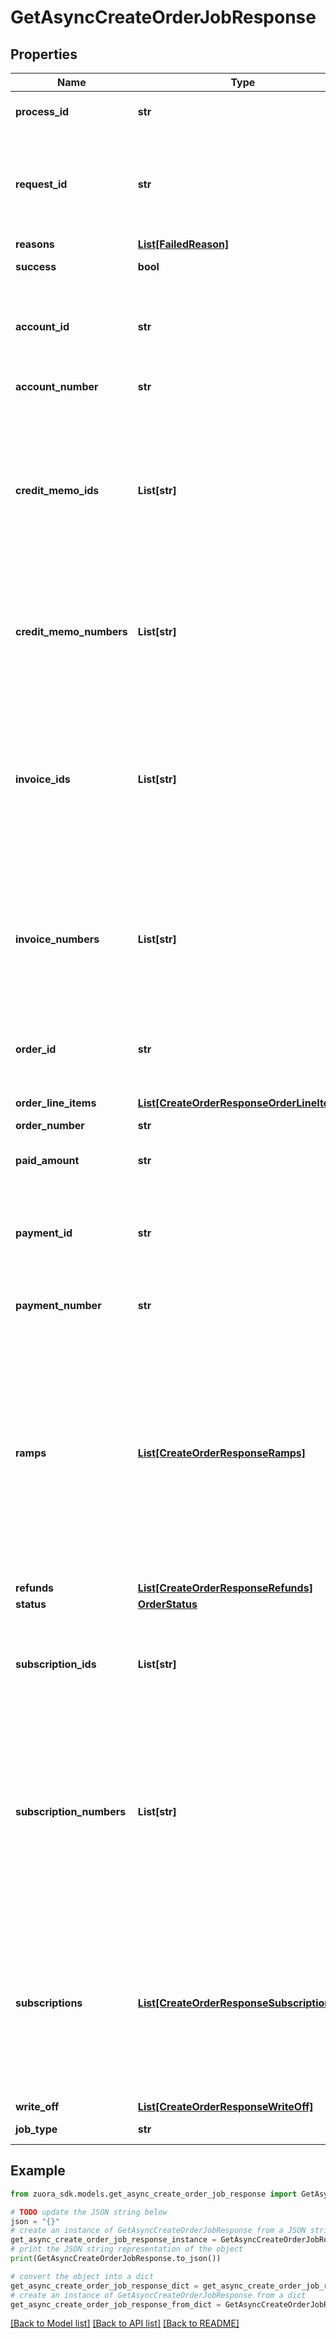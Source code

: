 # GetAsyncCreateOrderJobResponse


## Properties

Name | Type | Description | Notes
------------ | ------------- | ------------- | -------------
**process_id** | **str** | The Id of the process that handle the operation.  | [optional] 
**request_id** | **str** | Unique request identifier. If you need to contact us about a specific request, providing the request identifier will ensure the fastest possible resolution.  | [optional] 
**reasons** | [**List[FailedReason]**](FailedReason.md) |  | [optional] 
**success** | **bool** | Indicates whether the call succeeded.  | [optional] 
**account_id** | **str** | The account ID for the order. This field is returned instead of the &#x60;accountNumber&#x60; field if the &#x60;returnIds&#x60; query parameter is set to &#x60;true&#x60;. | [optional] 
**account_number** | **str** | The account number for the order. | [optional] 
**credit_memo_ids** | **List[str]** | An array of the credit memo IDs generated in this order request. The credit memo is only available if you have the Invoice Settlement feature enabled. This field is returned instead of the &#x60;creditMemoNumbers&#x60; field if the &#x60;returnIds&#x60; query parameter is set to &#x60;true&#x60;. | [optional] 
**credit_memo_numbers** | **List[str]** | An array of the credit memo numbers generated in this order request. The credit memo is only available if you have the Invoice Settlement feature enabled. | [optional] 
**invoice_ids** | **List[str]** | An array of the invoice IDs generated in this order request. Normally it includes one invoice ID only, but can include multiple items when a subscription was tagged as invoice separately. This field is returned instead of the &#x60;invoiceNumbers&#x60; field if the &#x60;returnIds&#x60; query parameter is set to &#x60;true&#x60;. | [optional] 
**invoice_numbers** | **List[str]** | An array of the invoice numbers generated in this order request. Normally it includes one invoice number only, but can include multiple items when a subscription was tagged as invoice separately. | [optional] 
**order_id** | **str** | The ID of the order created. This field is returned instead of the &#x60;orderNumber&#x60; field if the &#x60;returnIds&#x60; query parameter is set to &#x60;true&#x60;. | [optional] 
**order_line_items** | [**List[CreateOrderResponseOrderLineItems]**](CreateOrderResponseOrderLineItems.md) |  | [optional] 
**order_number** | **str** | The order number of the order created. | [optional] 
**paid_amount** | **str** | The total amount collected in this order request. | [optional] 
**payment_id** | **str** | The payment Id that is collected in this order request. This field is returned instead of the &#x60;paymentNumber&#x60; field if the &#x60;returnIds&#x60; query parameter is set to &#x60;true&#x60;. | [optional] 
**payment_number** | **str** | The payment number that is collected in this order request. | [optional] 
**ramps** | [**List[CreateOrderResponseRamps]**](CreateOrderResponseRamps.md) | **Note**: This field is only available if you have the Ramps feature enabled. The [Orders](https://knowledgecenter.zuora.com/Billing/Subscriptions/Orders/AA_Overview_of_Orders) feature must be enabled before you can access the [Ramps](https://knowledgecenter.zuora.com/Billing/Subscriptions/Orders/Ramps_and_Ramp_Metrics/A_Overview_of_Ramps_and_Ramp_Metrics) feature. The Ramps feature is available for customers with Enterprise and Nine editions by default. If you are a Growth customer, see [Zuora Editions](https://knowledgecenter.zuora.com/BB_Introducing_Z_Business/C_Zuora_Editions) for pricing information coming October 2020.  The ramp definitions created by this order request.  | [optional] 
**refunds** | [**List[CreateOrderResponseRefunds]**](CreateOrderResponseRefunds.md) |  | [optional] 
**status** | [**OrderStatus**](OrderStatus.md) |  | [optional] 
**subscription_ids** | **List[str]** | Container for the subscription IDs of the subscriptions in an order. This field is returned if the &#x60;returnIds&#x60; query parameter is set to &#x60;true&#x60;. | [optional] 
**subscription_numbers** | **List[str]** | Container for the subscription numbers of the subscriptions in an order. Subscriptions in the response are displayed in the same sequence as the subscriptions defined in the request. This field is in Zuora REST API version control. Supported minor versions are &#x60;206.0&#x60; and earlier. | [optional] 
**subscriptions** | [**List[CreateOrderResponseSubscriptions]**](CreateOrderResponseSubscriptions.md) | **Note:** This field is in Zuora REST API version control. Supported minor versions are 223.0 or later. To use this field in the method, you must set the &#x60;zuora-version&#x60; parameter to the minor version number in the request header.  Container for the subscription numbers and statuses in an order.  | [optional] 
**write_off** | [**List[CreateOrderResponseWriteOff]**](CreateOrderResponseWriteOff.md) |  | [optional] 
**job_type** | **str** | The type of job. | [default to 'AsyncCreateOrder']

## Example

```python
from zuora_sdk.models.get_async_create_order_job_response import GetAsyncCreateOrderJobResponse

# TODO update the JSON string below
json = "{}"
# create an instance of GetAsyncCreateOrderJobResponse from a JSON string
get_async_create_order_job_response_instance = GetAsyncCreateOrderJobResponse.from_json(json)
# print the JSON string representation of the object
print(GetAsyncCreateOrderJobResponse.to_json())

# convert the object into a dict
get_async_create_order_job_response_dict = get_async_create_order_job_response_instance.to_dict()
# create an instance of GetAsyncCreateOrderJobResponse from a dict
get_async_create_order_job_response_from_dict = GetAsyncCreateOrderJobResponse.from_dict(get_async_create_order_job_response_dict)
```
[[Back to Model list]](../README.md#documentation-for-models) [[Back to API list]](../README.md#documentation-for-api-endpoints) [[Back to README]](../README.md)


